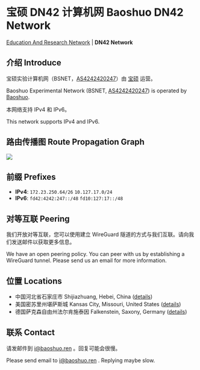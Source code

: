 # 宝硕 DN42 计算机网 Baoshuo DN42 Network

[Education And Research Network](https://net.baoshuo.ren) \| **DN42 Network**

## 介绍 Introduce

宝硕实验计算机网（BSNET，[AS4242420247](https://bgp42.strexp.net/asinfo/4242420247)）由 [宝硕](https://baoshuo.ren) 运营。

Baoshuo Experimental Network (BSNET, [AS4242420247](https://bgp42.strexp.net/asinfo/4242420247)) is operated by [Baoshuo](https://baoshuo.ren).

本网络支持 IPv4 和 IPv6。

This network supports IPv4 and IPv6.

## 路由传播图 Route Propagation Graph

![](https://bgp-api.strexp.net/as_graph/AS4242420247)

## 前缀 Prefixes

+ **IPv4**: `172.23.250.64/26` `10.127.17.0/24`
+ **IPv6**: `fd42:4242:247::/48` `fd10:127:17::/48`

## 对等互联 Peering

我们开放对等互联，您可以使用建立 WireGuard 隧道的方式与我们互联。请向我们发送邮件以获取更多信息。

We have an open peering policy. You can peer with us by establishing a WireGuard tunnel. Please send us an email for more information.

## 位置 Locations

+ 中国河北省石家庄市 Shijiazhuang, Hebei, China ([details](/nodes/cn1.html))
+ 美国密苏里州堪萨斯城 Kansas City, Missouri, United States ([details](/nodes/us1.html))
+ 德国萨克森自由州法尔肯施泰因 Falkenstein, Saxony, Germany ([details](/nodes/eu1.html))

## 联系 Contact

请发邮件到 [i@baoshuo.ren](mailto:i@baoshuo.ren) 。回复可能会很慢。

Please send email to [i@baoshuo.ren](mailto:i@baoshuo.ren) . Replying maybe slow.
